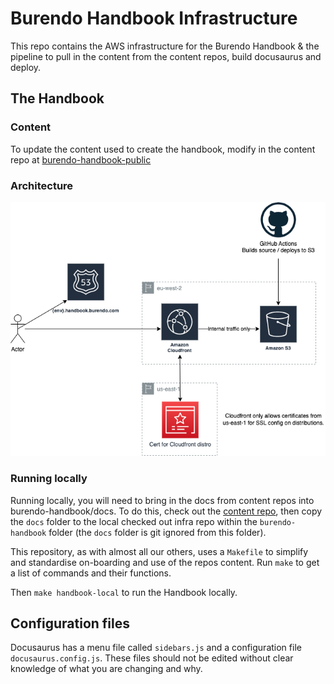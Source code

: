 # Burendo Handbook Infrastructure

This repo contains the AWS infrastructure for the Burendo Handbook & the pipeline to pull in the content from the content repos, build docusaurus and deploy.

## The Handbook

### Content

To update the content used to create the handbook, modify in the content repo at [burendo-handbook-public](https://github.com/BurendoUK/burendo-handbook-public)

### Architecture

![Handbook architecture](handbook-architecture.png)

### Running locally

Running locally, you will need to bring in the docs from content repos into burendo-handbook/docs. To do this, check out the [content repo](#content), then copy the `docs` folder to the local checked out infra repo within the `burendo-handbook` folder (the `docs` folder is git ignored from this folder).

This repository, as with almost all our others, uses a `Makefile` to simplify and standardise on-boarding and use of the repos content.  Run `make` to get a list of commands and their functions.

Then `make handbook-local` to run the Handbook locally.

## Configuration files

Docusaurus has a menu file called `sidebars.js` and a configuration file `docusaurus.config.js`. These files should not be edited without clear knowledge of what you are changing and why.
